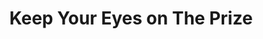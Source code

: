 ---
layout: default
title: Keep Your Eyes on The Prize
event: Montgomery Bus Boycott
artist: Pete Seeger
genre: Folk
writer: Alice Wine
producer: Lawrence Cohn
album:
label:
country: USA
language: English
duration:
released: 1963

soundcloud: https://w.soundcloud.com/player/?url=https%3A//api.soundcloud.com/tracks/1023382657&color=%23ff5500&auto_play=false&hide_related=false&show_comments=true&show_user=true&show_reposts=false&show_teaser=true&visual=true
soundcloud-artist: https://soundcloud.com/pete-seeger-official 
soundcloud-source: https://soundcloud.com/pete-seeger-official/keep-your-eyes-on-the-prize-3
description: | 
    Alice Wine, who earned her living cleaning linen for a white family in Charleston, taught Guy Carawan how to sing 'Keep Your Eyes on the Prize in 1960'. Carawan later introduced the lyrics to activists from the Student Nonviolent Coordinating Committee NCCS. <br>
    The song was orginially based off of the hymn 'Keep Your Hands on the Plow with lyrics modified
versions: |
     Mahalia Jackson, <br>
     Pete Seeger<br>
     Bob Dylan<br>
     Bruce Springsteen.
---